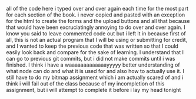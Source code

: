 all of the code here i typed over and over again each time for the most part for each section of the book. i never copied and pasted with an exception for the html to create the forms and the upload buttons and all that because that would have been excruciatingly annoying to do over and over again. I know you said to leave commented code out but i left it in because first of all, this is not an actual program that I will be using or submitting for credit, and I wanted to keep the previous code that was written so that I could easily look back and compare for the sake of learning. I understand that I can go to previous git commits, but i did not make commits until i was finished. I think i have a waaaaaaaaaaaaayyyyy better understanding of what node can do and what it is used for and also how to actually use it. I still have to do my bitmap assignment which i am actually scared of and i think i will fail out of the class because of my incompletion of this assignment, but i will attempt to complete it before i lay my head tonight
